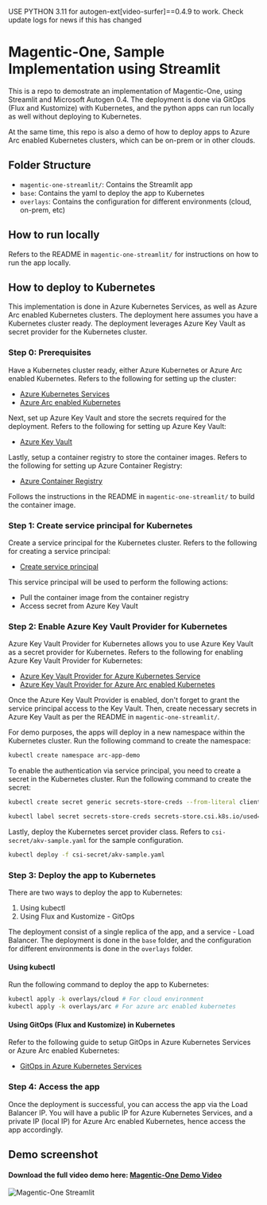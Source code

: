 USE PYTHON 3.11 for autogen-ext[video-surfer]==0.4.9 to work. Check update logs for news if this has changed
# Magentic-One, Sample Implementation using Streamlit
This is a repo to demostrate an implementation of Magentic-One, using Streamlit and Microsoft Autogen 0.4. The deployment is done via GitOps (Flux and Kustomize) with Kubernetes, and the python apps can run locally as well without deploying to Kubernetes.

At the same time, this repo is also a demo of how to deploy apps to Azure Arc enabled Kubernetes clusters, which can be on-prem or in other clouds.

## Folder Structure
- `magentic-one-streamlit/`: Contains the Streamlit app
- `base`: Contains the yaml to deploy the app to Kubernetes
- `overlays`: Contains the configuration for different environments (cloud, on-prem, etc)

## How to run locally
Refers to the README in `magentic-one-streamlit/` for instructions on how to run the app locally.

## How to deploy to Kubernetes
This implementation is done in Azure Kubernetes Services, as well as Azure Arc enabled Kubernetes clusters. The deployment here assumes you have a Kubernetes cluster ready. The deployment leverages Azure Key Vault as secret provider for the Kubernetes cluster.

### Step 0: Prerequisites
Have a Kubernetes cluster ready, either Azure Kubernetes or Azure Arc enabled Kubernetes. Refers to the following for setting up the cluster:
- [Azure Kubernetes Services](https://learn.microsoft.com/en-us/azure/aks/learn/quick-kubernetes-deploy-portal?tabs=azure-cli)
- [Azure Arc enabled Kubernetes](https://learn.microsoft.com/en-us/azure/azure-arc/kubernetes/quickstart-connect-cluster?tabs=azure-cli)

Next, set up Azure Key Vault and store the secrets required for the deployment. Refers to the following for setting up Azure Key Vault:
- [Azure Key Vault](https://learn.microsoft.com/en-us/azure/key-vault/general/quick-create-portal)

Lastly, setup a container registry to store the container images. Refers to the following for setting up Azure Container Registry:
- [Azure Container Registry](https://learn.microsoft.com/en-us/azure/container-registry/container-registry-get-started-portal?tabs=azure-cli)

Follows the instructions in the README in `magentic-one-streamlit/` to build the container image.

### Step 1: Create service principal for Kubernetes
Create a service principal for the Kubernetes cluster. Refers to the following for creating a service principal:
- [Create service principal](https://learn.microsoft.com/en-us/entra/identity-platform/howto-create-service-principal-portal)

This service principal will be used to perform the following actions:
- Pull the container image from the container registry
- Access secret from Azure Key Vault

### Step 2: Enable Azure Key Vault Provider for Kubernetes
Azure Key Vault Provider for Kubernetes allows you to use Azure Key Vault as a secret provider for Kubernetes. Refers to the following for enabling Azure Key Vault Provider for Kubernetes:
- [Azure Key Vault Provider for Azure Kubernetes Service](https://learn.microsoft.com/en-us/azure/aks/csi-secrets-store-driver)
- [Azure Key Vault Provider for Azure Arc enabled Kubernetes](https://learn.microsoft.com/en-us/azure/azure-arc/kubernetes/tutorial-akv-secrets-provider)

Once the Azure Key Vault Provider is enabled, don't forget to grant the service principal access to the Key Vault. Then, create necessary secrets in Azure Key Vault as per the README in `magentic-one-streamlit/`.

For demo purposes, the apps will deploy in a new namespace within the Kubernetes cluster. Run the following command to create the namespace:
```bash
kubectl create namespace arc-app-demo
```

To enable the authentication via service principal, you need to create a secret in the Kubernetes cluster. Run the following command to create the secret:
```bash
kubectl create secret generic secrets-store-creds --from-literal clientid="xxxxxxxx-xxx-xxxx-xxxx-xxxxxxxxxxxx" --from-literal clientsecret="xxxxxxxxxxxxxx" -n arc-app-demo

kubectl label secret secrets-store-creds secrets-store.csi.k8s.io/used=true -n arc-app-demo
```
Lastly, deploy the Kubernetes sercet provider class. Refers to `csi-secret/akv-sample.yaml` for the sample configuration.
```bash
kubectl deploy -f csi-secret/akv-sample.yaml
```

### Step 3: Deploy the app to Kubernetes
There are two ways to deploy the app to Kubernetes:
1. Using kubectl
2. Using Flux and Kustomize - GitOps

The deployment consist of a single replica of the app, and a service - Load Balancer. The deployment is done in the `base` folder, and the configuration for different environments is done in the `overlays` folder.

#### Using kubectl
Run the following command to deploy the app to Kubernetes:
```bash
kubectl apply -k overlays/cloud # For cloud environment
kubectl apply -k overlays/arc # For azure arc enabled kubernetes
```

#### Using GitOps (Flux and Kustomize) in Kubernetes
Refer to the following guide to setup GitOps in Azure Kubernetes Services or Azure Arc enabled Kubernetes:
- [GitOps in Azure Kubernetes Services](https://learn.microsoft.com/en-us/azure/azure-arc/kubernetes/tutorial-use-gitops-flux2?tabs=azure-portal)

### Step 4: Access the app
Once the deployment is successful, you can access the app via the Load Balancer IP. You will have a public IP for Azure Kubernetes Services, and a private IP (local IP) for Azure Arc enabled Kubernetes, hence access the app accordingly.

## Demo screenshot
#### Download the full video demo here: [Magentic-One Demo Video](https://share.marcustgy.dev/u/e17E57.mov)

![Magentic-One Streamlit](./assets/sample-app.png)
